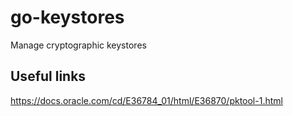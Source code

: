 # go-keystores
Manage cryptographic keystores

## Useful links
https://docs.oracle.com/cd/E36784_01/html/E36870/pktool-1.html

